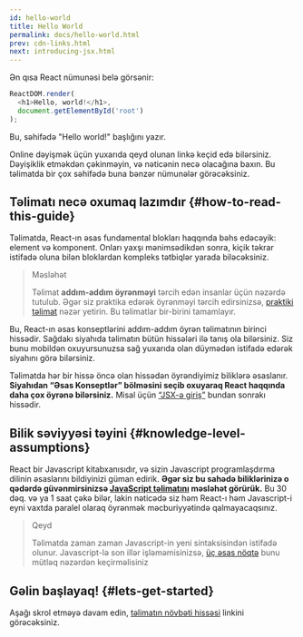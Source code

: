 ```yaml
---
id: hello-world
title: Hello World
permalink: docs/hello-world.html
prev: cdn-links.html
next: introducing-jsx.html
---
```


Ən qısa React nümunəsi belə görsənir:

```js
ReactDOM.render(
  <h1>Hello, world!</h1>,
  document.getElementById('root')
);
```

Bu, səhifədə "Hello world!" başlığını yazır.

[](codepen://hello-world)

Online dəyişmək üçün yuxarıda qeyd olunan linkə keçid edə bilərsiniz. Dəyişiklik etməkdən çəkinməyin, və nəticənin necə olacağına baxın. Bu təlimatda bir çox səhifədə buna bənzər nümunələr görəcəksiniz.


## Təlimatı necə oxumaq lazımdır {#how-to-read-this-guide}

Təlimatda, React-ın əsas fundamental blokları haqqında bəhs edəcəyik: element və komponent. Onları yaxşı mənimsədikdən sonra, kiçik təkrar istifadə oluna bilən bloklardan kompleks tətbiqlər yarada biləcəksiniz.

>Məsləhət
>
>Təlimat **addım-addım öyrənməyi** tərcih edən insanlar üçün nəzərdə tutulub. Əgər siz praktika edərək öyrənməyi tərcih edirsinizsə, [praktiki təlimat](/tutorial/tutorial.html) nəzər yetirin. Bu təlimatlar bir-birini tamamlayır.

Bu, React-ın əsas konseptlərini addım-addım öyrən təlimatının birinci hissədir. Sağdakı siyahıda təlimatın bütün hissələri ilə tanış ola bilərsiniz. Siz bunu mobildən oxuyursunuzsa sağ yuxarıda olan düymədən istifadə edərək siyahını görə bilərsiniz.

Təlimatda hər bir hissə öncə olan hissədən öyrəndiyimiz biliklərə əsaslanır. **Siyahıdan “Əsas Konseptlər” bölməsini seçib oxuyaraq React haqqında daha çox öyrənə bilərsiniz.** Misal üçün [“JSX-ə giriş”](/docs/introducing-jsx.html) bundan sonrakı hissədir.

## Bilik səviyyəsi təyini {#knowledge-level-assumptions}

React bir Javascript kitabxanısıdır, və sizin Javascript programlaşdırma dilinin əsaslarını bildiyinizi güman edirik. **Əgər siz bu sahədə biliklərinizə o qədərdə güvənmirsinizsə [JavaScript təlimatını](https://developer.mozilla.org/en-US/docs/Web/JavaScript/A_re-introduction_to_JavaScript) məsləhət görürük.** Bu 30 dəq. və ya 1 saat çəkə bilər, lakin nəticədə siz həm React-ı həm Javascript-i eyni vaxtda paralel olaraq öyrənmək məcburiyyətində qalmayacaqsınız.

>Qeyd
>
>Təlimatda zaman zaman Javascript-in yeni sintaksisindən istifadə olunur. Javascript-lə son illər işləməmisinizsə, [üç əsas nöqtə](https://gist.github.com/gaearon/683e676101005de0add59e8bb345340c) bunu mütləq nəzərdən keçirməlisiniz

## Gəlin başlayaq! {#lets-get-started}

Aşağı skrol etməyə davam edin, [təlimatın növbəti hissəsi](/docs/introducing-jsx.html) linkini görəcəksiniz.

